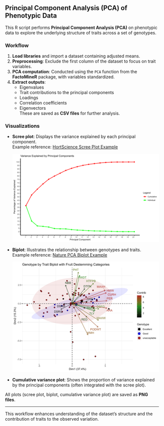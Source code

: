 ## Principal Component Analysis (PCA) of Phenotypic Data

This R script performs **Principal Component Analysis (PCA)** on phenotypic data to explore the underlying structure of traits across a set of genotypes.

### Workflow
1. **Load libraries** and import a dataset containing adjusted means.  
2. **Preprocessing**: Exclude the first column of the dataset to focus on trait variables.  
3. **PCA computation**: Conducted using the `PCA` function from the **FactoMineR** package, with variables standardized.  
4. **Extract outputs**:  
   - Eigenvalues  
   - Trait contributions to the principal components  
   - Loadings  
   - Correlation coefficients  
   - Eigenvectors  
   These are saved as **CSV files** for further analysis.

### Visualizations
- **Scree plot**: Displays the variance explained by each principal component.  
  Example reference: [HortScience Scree Plot Example](https://journals.ashs.org/view/journals/hortsci/57/12/article-p1507.xml)  

  ![Scree Plot](scree_plot.png)

- **Biplot**: Illustrates the relationship between genotypes and traits.  
  Example reference: [Nature PCA Biplot Example](https://www.nature.com/articles/s41598-025-94819-z/figures/5)  

  ![Genotype by Trait PCA Biplot](Genotype_by_trait_PCA_Biplot.png)

- **Cumulative variance plot**: Shows the proportion of variance explained by the principal components (often integrated with the scree plot).

All plots (scree plot, biplot, cumulative variance plot) are saved as **PNG files**.

---

This workflow enhances understanding of the dataset’s structure and the contribution of traits to the observed variation.
